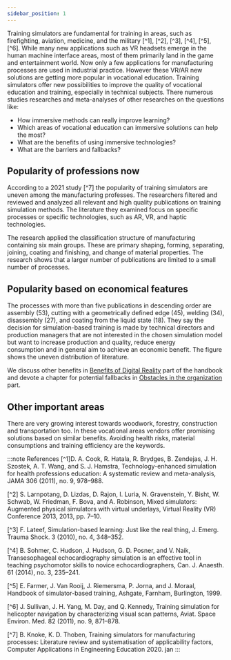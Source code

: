 ```yaml
---
sidebar_position: 1
---
```

Training simulators are fundamental for training in areas, such as firefighting, aviation, medicine, and the military [^1], [^2], [^3], [^4], [^5], [^6]. While many new applications such as VR headsets emerge in the human machine interface areas, most of them primarily land in the game and entertainment world. Now only a few applications for manufacturing processes are used in industrial practice. However these VR/AR new solutions are getting more popular in vocational education. Training simulators offer new possibilities to improve the quality of vocational education and training, especially in technical subjects. There numerous studies researches and meta-analyses of other researches on the questions like:

* How immersive methods can really improve learning?
* Which areas of vocational education can immersive solutions can help the most?
* What are the benefits of using immersive technologies?
* What are the barriers and fallbacks?

## Popularity of professions now
According to a 2021 study [^7] the popularity of training simulators are uneven among the manufacturing professes. The researchers filtered and reviewed and analyzed all relevant and high quality publications on training simulation methods. The literature they examined focus on specific processes or specific technologies, such as AR, VR, and haptic technologies.

The research applied the classification structure of manufacturing containing six main groups. These are primary shaping, forming, separating, joining, coating and finishing, and change of material properties.
The research shows that a larger number of publications are limited to a small number of processes.

## Popularity based on economical features
The processes with more than five publications in descending order are assembly (53), cutting with a geometrically defined edge (45), welding (34), disassembly (27), and coating from the liquid state (18). They say the decision for simulation-based training is made by technical directors and production managers that are not interested in the chosen simulation model but want to increase production and quality, reduce energy consumption and in general aim to achieve an economic benefit. 
The figure shows the uneven distribution of literature.

We discuss other benefits in [Benefits of Digital Reality](../Basics/Benefits%20of%20Digital%20Reality) part of the handbook and devote a chapter for potential fallbacks in [Obstacles in the organization](Obstacles%20in%20the%20organization) part.

## Other important areas
There are very growing interest towards woodwork, forestry, construction and transportation too. In these vocational areas vendors offer promising solutions based on similar benefits. Avoiding health risks, material consumptions and training efficiency are the keywords.  


:::note References
[^1]D. A. Cook, R. Hatala, R. Brydges, B. Zendejas, J. H. Szostek, A. T. Wang, and S. J. Hamstra, Technology-enhanced simulation for health professions education: A systematic review and meta-analysis, JAMA 306 (2011), no. 9, 978–988. 

[^2]  S. Larnpotang, D. Lizdas, D. Rajon, I. Luria, N. Gravenstein, Y. Bisht, W. Schwab, W. Friedman, F. Bova, and A. Robinson, Mixed simulators: Augmented physical simulators with virtual underlays, Virtual Reality (VR) Conference 2013, 2013, pp. 7–10. 

[^3] F. Lateef, Simulation-based learning: Just like the real thing, J. Emerg. Trauma Shock. 3 (2010), no. 4, 348–352. 

[^4] B. Sohmer, C. Hudson, J. Hudson, G. D. Posner, and V. Naik, Transesophageal echocardiography simulation is an effective tool in teaching psychomotor skills to novice echocardiographers, Can. J. Anaesth. 61 (2014), no. 3, 235–241. 

[^5] E. Farmer, J. Van Rooij, J. Riemersma, P. Jorna, and J. Moraal, Handbook of simulator-based training, Ashgate, Farnham, Burlington, 1999. 

[^6] J. Sullivan, J. H. Yang, M. Day, and Q. Kennedy, Training simulation for helicopter navigation by characterizing visual scan patterns, Aviat. Space Environ. Med. 82 (2011), no. 9, 871–878.

[^7] B. Knoke, K. D. Thoben, Training simulators for manufacturing processes: Literature review and systematisation of applicability factors, Computer Applications in Engineering Education 2020. jan
:::